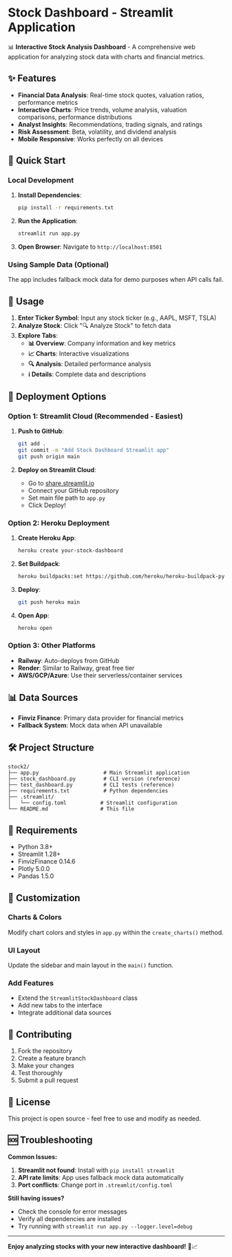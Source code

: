 # Stock Dashboard - Streamlit Application

📊 **Interactive Stock Analysis Dashboard** - A comprehensive web application for analyzing stock data with charts and financial metrics.

## ✨ Features

- **Financial Data Analysis**: Real-time stock quotes, valuation ratios, performance metrics
- **Interactive Charts**: Price trends, volume analysis, valuation comparisons, performance distributions
- **Analyst Insights**: Recommendations, trading signals, and ratings
- **Risk Assessment**: Beta, volatility, and dividend analysis
- **Mobile Responsive**: Works perfectly on all devices

## 🚀 Quick Start

### Local Development

1. **Install Dependencies**:
   ```bash
   pip install -r requirements.txt
   ```

2. **Run the Application**:
   ```bash
   streamlit run app.py
   ```

3. **Open Browser**: Navigate to `http://localhost:8501`

### Using Sample Data (Optional)
The app includes fallback mock data for demo purposes when API calls fail.

## 📱 Usage

1. **Enter Ticker Symbol**: Input any stock ticker (e.g., AAPL, MSFT, TSLA)
2. **Analyze Stock**: Click "🔍 Analyze Stock" to fetch data
3. **Explore Tabs**:
   - **📊 Overview**: Company information and key metrics
   - **📈 Charts**: Interactive visualizations
   - **🔍 Analysis**: Detailed performance analysis
   - **ℹ️ Details**: Complete data and descriptions

## 🚢 Deployment Options

### Option 1: Streamlit Cloud (Recommended - Easiest)
1. **Push to GitHub**:
   ```bash
   git add .
   git commit -m "Add Stock Dashboard Streamlit app"
   git push origin main
   ```

2. **Deploy on Streamlit Cloud**:
   - Go to [share.streamlit.io](https://share.streamlit.io)
   - Connect your GitHub repository
   - Set main file path to `app.py`
   - Click Deploy!

### Option 2: Heroku Deployment
1. **Create Heroku App**:
   ```bash
   heroku create your-stock-dashboard
   ```

2. **Set Buildpack**:
   ```bash
   heroku buildpacks:set https://github.com/heroku/heroku-buildpack-python
   ```

3. **Deploy**:
   ```bash
   git push heroku main
   ```

4. **Open App**:
   ```bash
   heroku open
   ```

### Option 3: Other Platforms
- **Railway**: Auto-deploys from GitHub
- **Render**: Similar to Railway, great free tier
- **AWS/GCP/Azure**: Use their serverless/container services

## 📊 Data Sources

- **Finviz Finance**: Primary data provider for financial metrics
- **Fallback System**: Mock data when API unavailable

## 🛠️ Project Structure

```
stock2/
├── app.py                     # Main Streamlit application
├── stock_dashboard.py         # CLI version (reference)
├── test_dashboard.py          # CLI tests (reference)
├── requirements.txt           # Python dependencies
├── .streamlit/
│   └── config.toml           # Streamlit configuration
└── README.md                 # This file
```

## 🐍 Requirements

- Python 3.8+
- Streamlit 1.28+
- FinvizFinance 0.14.6
- Plotly 5.0.0
- Pandas 1.5.0

## 🎨 Customization

### Charts & Colors
Modify chart colors and styles in `app.py` within the `create_charts()` method.

### UI Layout
Update the sidebar and main layout in the `main()` function.

### Add Features
- Extend the `StreamlitStockDashboard` class
- Add new tabs to the interface
- Integrate additional data sources

## 🤝 Contributing

1. Fork the repository
2. Create a feature branch
3. Make your changes
4. Test thoroughly
5. Submit a pull request

## 📝 License

This project is open source - feel free to use and modify as needed.

## 🆘 Troubleshooting

**Common Issues:**

1. **Streamlit not found**: Install with `pip install streamlit`
2. **API rate limits**: App uses fallback mock data automatically
3. **Port conflicts**: Change port in `.streamlit/config.toml`

**Still having issues?**
- Check the console for error messages
- Verify all dependencies are installed
- Try running with `streamlit run app.py --logger.level=debug`

---

**Enjoy analyzing stocks with your new interactive dashboard!** 🎯📈
